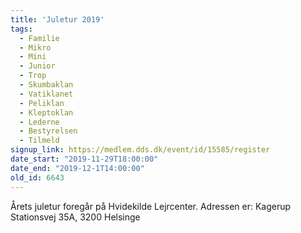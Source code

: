 ```yaml
---
title: 'Juletur 2019'
tags:
  - Familie
  - Mikro
  - Mini
  - Junior
  - Trop
  - Skumbaklan
  - Vatiklanet
  - Peliklan
  - Kleptoklan
  - Lederne
  - Bestyrelsen
  - Tilmeld
signup_link: https://medlem.dds.dk/event/id/15585/register
date_start: "2019-11-29T18:00:00"
date_end: "2019-12-1T14:00:00"
old_id: 6643
---
```

Årets juletur foregår på Hvidekilde Lejrcenter. Adressen er: Kagerup Stationsvej 35A, 3200 Helsinge